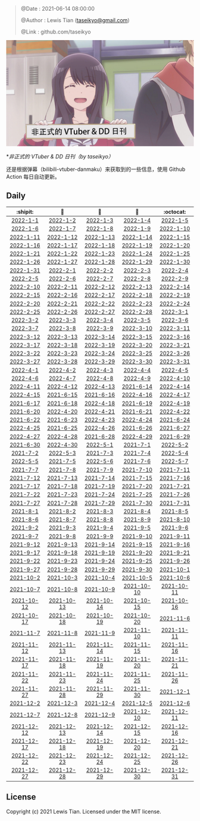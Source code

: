 > @Date    : 2021-06-14 08:00:00
>
> @Author  : Lewis Tian (taseikyo@gmail.com)
>
> @Link    : github.com/taseikyo

![](../images/daily.jpg)

\**非正式的 VTuber & DD 日刊（by taseikyo）*

还是根据弹幕（bilibili-vtuber-danmaku）来获取到的一些信息，使用 Github Action 每日自动更新。

## Daily

|            :shipit:            |        :jack_o_lantern:        |             :beer:             |           :fish_cake:          |            :octocat:           |
|:------------------------------:|:------------------------------:|:------------------------------:|:------------------------------:|:------------------------------:|
| [2022-1-1](docs/2022-1-1.md) | [2022-1-2](docs/2022-1-2.md) | [2022-1-3](docs/2022-1-3.md) | [2022-1-4](docs/2022-1-4.md) | [2022-1-5](docs/2022-1-5.md) |
| [2022-1-6](docs/2022-1-6.md) | [2022-1-7](docs/2022-1-7.md) | [2022-1-8](docs/2022-1-8.md) | [2022-1-9](docs/2022-1-9.md) | [2022-1-10](docs/2022-1-10.md) |
| [2022-1-11](docs/2022-1-11.md) | [2022-1-12](docs/2022-1-12.md) | [2022-1-13](docs/2022-1-13.md) | [2022-1-14](docs/2022-1-14.md) | [2022-1-15](docs/2022-1-15.md) |
| [2022-1-16](docs/2022-1-16.md) | [2022-1-17](docs/2022-1-17.md) | [2022-1-18](docs/2022-1-18.md) | [2022-1-19](docs/2022-1-19.md) | [2022-1-20](docs/2022-1-20.md) |
| [2022-1-21](docs/2022-1-21.md) | [2022-1-22](docs/2022-1-22.md) | [2022-1-23](docs/2022-1-23.md) | [2022-1-24](docs/2022-1-24.md) | [2022-1-25](docs/2022-1-25.md) |
| [2022-1-26](docs/2022-1-26.md) | [2022-1-27](docs/2022-1-27.md) | [2022-1-28](docs/2022-1-28.md) | [2022-1-29](docs/2022-1-29.md) | [2022-1-30](docs/2022-1-30.md) |
| [2022-1-31](docs/2022-1-31.md) | [2022-2-1](docs/2022-2-1.md) | [2022-2-2](docs/2022-2-2.md) | [2022-2-3](docs/2022-2-3.md) | [2022-2-4](docs/2022-2-4.md) |
| [2022-2-5](docs/2022-2-5.md) | [2022-2-6](docs/2022-2-6.md) | [2022-2-7](docs/2022-2-7.md) | [2022-2-8](docs/2022-2-8.md) | [2022-2-9](docs/2022-2-9.md) |
| [2022-2-10](docs/2022-2-10.md) | [2022-2-11](docs/2022-2-11.md) | [2022-2-12](docs/2022-2-12.md) | [2022-2-13](docs/2022-2-13.md) | [2022-2-14](docs/2022-2-14.md) |
| [2022-2-15](docs/2022-2-15.md) | [2022-2-16](docs/2022-2-16.md) | [2022-2-17](docs/2022-2-17.md) | [2022-2-18](docs/2022-2-18.md) | [2022-2-19](docs/2022-2-19.md) |
| [2022-2-20](docs/2022-2-20.md) | [2022-2-21](docs/2022-2-21.md) | [2022-2-22](docs/2022-2-22.md) | [2022-2-23](docs/2022-2-23.md) | [2022-2-24](docs/2022-2-24.md) |
| [2022-2-25](docs/2022-2-25.md) | [2022-2-26](docs/2022-2-26.md) | [2022-2-27](docs/2022-2-27.md) | [2022-2-28](docs/2022-2-28.md) | [2022-3-1](docs/2022-3-1.md) |
| [2022-3-2](docs/2022-3-2.md) | [2022-3-3](docs/2022-3-3.md) | [2022-3-4](docs/2022-3-4.md) | [2022-3-5](docs/2022-3-5.md) | [2022-3-6](docs/2022-3-6.md) |
| [2022-3-7](docs/2022-3-7.md) | [2022-3-8](docs/2022-3-8.md) | [2022-3-9](docs/2022-3-9.md) | [2022-3-10](docs/2022-3-10.md) | [2022-3-11](docs/2022-3-11.md) |
| [2022-3-12](docs/2022-3-12.md) | [2022-3-13](docs/2022-3-13.md) | [2022-3-14](docs/2022-3-14.md) | [2022-3-15](docs/2022-3-15.md) | [2022-3-16](docs/2022-3-16.md) |
| [2022-3-17](docs/2022-3-17.md) | [2022-3-18](docs/2022-3-18.md) | [2022-3-19](docs/2022-3-19.md) | [2022-3-20](docs/2022-3-20.md) | [2022-3-21](docs/2022-3-21.md) |
| [2022-3-22](docs/2022-3-22.md) | [2022-3-23](docs/2022-3-23.md) | [2022-3-24](docs/2022-3-24.md) | [2022-3-25](docs/2022-3-25.md) | [2022-3-26](docs/2022-3-26.md) |
| [2022-3-27](docs/2022-3-27.md) | [2022-3-28](docs/2022-3-28.md) | [2022-3-29](docs/2022-3-29.md) | [2022-3-30](docs/2022-3-30.md) | [2022-3-31](docs/2022-3-31.md) |
| [2022-4-1](docs/2022-4-1.md) | [2022-4-2](docs/2022-4-2.md) | [2022-4-3](docs/2022-4-3.md) | [2022-4-4](docs/2022-4-4.md) | [2022-4-5](docs/2022-4-5.md) |
| [2022-4-6](docs/2022-4-6.md) | [2022-4-7](docs/2022-4-7.md) | [2022-4-8](docs/2022-4-8.md) | [2022-4-9](docs/2022-4-9.md) | [2022-4-10](docs/2022-4-10.md) |
| [2022-4-11](docs/2022-4-11.md) | [2022-4-12](docs/2022-4-12.md) | [2022-4-13](docs/2022-4-13.md) | [2021-6-14](docs/2021-6-14.md) | [2022-4-14](docs/2022-4-14.md) |
| [2022-4-15](docs/2022-4-15.md) | [2021-6-15](docs/2021-6-15.md) | [2021-6-16](docs/2021-6-16.md) | [2022-4-16](docs/2022-4-16.md) | [2022-4-17](docs/2022-4-17.md) |
| [2021-6-17](docs/2021-6-17.md) | [2021-6-18](docs/2021-6-18.md) | [2022-4-18](docs/2022-4-18.md) | [2021-6-19](docs/2021-6-19.md) | [2022-4-19](docs/2022-4-19.md) |
| [2021-6-20](docs/2021-6-20.md) | [2022-4-20](docs/2022-4-20.md) | [2022-4-21](docs/2022-4-21.md) | [2021-6-21](docs/2021-6-21.md) | [2022-4-22](docs/2022-4-22.md) |
| [2021-6-22](docs/2021-6-22.md) | [2021-6-23](docs/2021-6-23.md) | [2022-4-23](docs/2022-4-23.md) | [2022-4-24](docs/2022-4-24.md) | [2021-6-24](docs/2021-6-24.md) |
| [2022-4-25](docs/2022-4-25.md) | [2021-6-25](docs/2021-6-25.md) | [2022-4-26](docs/2022-4-26.md) | [2021-6-26](docs/2021-6-26.md) | [2021-6-27](docs/2021-6-27.md) |
| [2022-4-27](docs/2022-4-27.md) | [2022-4-28](docs/2022-4-28.md) | [2021-6-28](docs/2021-6-28.md) | [2022-4-29](docs/2022-4-29.md) | [2021-6-29](docs/2021-6-29.md) |
| [2021-6-30](docs/2021-6-30.md) | [2022-4-30](docs/2022-4-30.md) | [2022-5-1](docs/2022-5-1.md) | [2021-7-1](docs/2021-7-1.md) | [2022-5-2](docs/2022-5-2.md) |
| [2021-7-2](docs/2021-7-2.md) | [2022-5-3](docs/2022-5-3.md) | [2021-7-3](docs/2021-7-3.md) | [2021-7-4](docs/2021-7-4.md) | [2022-5-4](docs/2022-5-4.md) |
| [2022-5-5](docs/2022-5-5.md) | [2021-7-5](docs/2021-7-5.md) | [2022-5-6](docs/2022-5-6.md) | [2021-7-6](docs/2021-7-6.md) | [2022-5-7](docs/2022-5-7.md) |
| [2021-7-7](docs/2021-7-7.md) | [2021-7-8](docs/2021-7-8.md) | [2021-7-9](docs/2021-7-9.md) | [2021-7-10](docs/2021-7-10.md) | [2021-7-11](docs/2021-7-11.md) |
| [2021-7-12](docs/2021-7-12.md) | [2021-7-13](docs/2021-7-13.md) | [2021-7-14](docs/2021-7-14.md) | [2021-7-15](docs/2021-7-15.md) | [2021-7-16](docs/2021-7-16.md) |
| [2021-7-17](docs/2021-7-17.md) | [2021-7-18](docs/2021-7-18.md) | [2021-7-19](docs/2021-7-19.md) | [2021-7-20](docs/2021-7-20.md) | [2021-7-21](docs/2021-7-21.md) |
| [2021-7-22](docs/2021-7-22.md) | [2021-7-23](docs/2021-7-23.md) | [2021-7-24](docs/2021-7-24.md) | [2021-7-25](docs/2021-7-25.md) | [2021-7-26](docs/2021-7-26.md) |
| [2021-7-27](docs/2021-7-27.md) | [2021-7-28](docs/2021-7-28.md) | [2021-7-29](docs/2021-7-29.md) | [2021-7-30](docs/2021-7-30.md) | [2021-7-31](docs/2021-7-31.md) |
| [2021-8-1](docs/2021-8-1.md) | [2021-8-2](docs/2021-8-2.md) | [2021-8-3](docs/2021-8-3.md) | [2021-8-4](docs/2021-8-4.md) | [2021-8-5](docs/2021-8-5.md) |
| [2021-8-6](docs/2021-8-6.md) | [2021-8-7](docs/2021-8-7.md) | [2021-8-8](docs/2021-8-8.md) | [2021-8-9](docs/2021-8-9.md) | [2021-8-10](docs/2021-8-10.md) |
| [2021-9-2](docs/2021-9-2.md) | [2021-9-3](docs/2021-9-3.md) | [2021-9-4](docs/2021-9-4.md) | [2021-9-5](docs/2021-9-5.md) | [2021-9-6](docs/2021-9-6.md) |
| [2021-9-7](docs/2021-9-7.md) | [2021-9-8](docs/2021-9-8.md) | [2021-9-9](docs/2021-9-9.md) | [2021-9-10](docs/2021-9-10.md) | [2021-9-11](docs/2021-9-11.md) |
| [2021-9-12](docs/2021-9-12.md) | [2021-9-13](docs/2021-9-13.md) | [2021-9-14](docs/2021-9-14.md) | [2021-9-15](docs/2021-9-15.md) | [2021-9-16](docs/2021-9-16.md) |
| [2021-9-17](docs/2021-9-17.md) | [2021-9-18](docs/2021-9-18.md) | [2021-9-19](docs/2021-9-19.md) | [2021-9-20](docs/2021-9-20.md) | [2021-9-21](docs/2021-9-21.md) |
| [2021-9-22](docs/2021-9-22.md) | [2021-9-23](docs/2021-9-23.md) | [2021-9-24](docs/2021-9-24.md) | [2021-9-25](docs/2021-9-25.md) | [2021-9-26](docs/2021-9-26.md) |
| [2021-9-27](docs/2021-9-27.md) | [2021-9-28](docs/2021-9-28.md) | [2021-9-29](docs/2021-9-29.md) | [2021-9-30](docs/2021-9-30.md) | [2021-10-1](docs/2021-10-1.md) |
| [2021-10-2](docs/2021-10-2.md) | [2021-10-3](docs/2021-10-3.md) | [2021-10-4](docs/2021-10-4.md) | [2021-10-5](docs/2021-10-5.md) | [2021-10-6](docs/2021-10-6.md) |
| [2021-10-7](docs/2021-10-7.md) | [2021-10-8](docs/2021-10-8.md) | [2021-10-9](docs/2021-10-9.md) | [2021-10-10](docs/2021-10-10.md) | [2021-10-11](docs/2021-10-11.md) |
| [2021-10-12](docs/2021-10-12.md) | [2021-10-13](docs/2021-10-13.md) | [2021-10-14](docs/2021-10-14.md) | [2021-10-15](docs/2021-10-15.md) | [2021-10-16](docs/2021-10-16.md) |
| [2021-10-17](docs/2021-10-17.md) | [2021-10-18](docs/2021-10-18.md) | [2021-10-19](docs/2021-10-19.md) | [2021-10-20](docs/2021-10-20.md) | [2021-11-6](docs/2021-11-6.md) |
| [2021-11-7](docs/2021-11-7.md) | [2021-11-8](docs/2021-11-8.md) | [2021-11-9](docs/2021-11-9.md) | [2021-11-10](docs/2021-11-10.md) | [2021-11-11](docs/2021-11-11.md) |
| [2021-11-12](docs/2021-11-12.md) | [2021-11-13](docs/2021-11-13.md) | [2021-11-14](docs/2021-11-14.md) | [2021-11-15](docs/2021-11-15.md) | [2021-11-16](docs/2021-11-16.md) |
| [2021-11-17](docs/2021-11-17.md) | [2021-11-18](docs/2021-11-18.md) | [2021-11-19](docs/2021-11-19.md) | [2021-11-20](docs/2021-11-20.md) | [2021-11-21](docs/2021-11-21.md) |
| [2021-11-22](docs/2021-11-22.md) | [2021-11-23](docs/2021-11-23.md) | [2021-11-24](docs/2021-11-24.md) | [2021-11-25](docs/2021-11-25.md) | [2021-11-26](docs/2021-11-26.md) |
| [2021-11-27](docs/2021-11-27.md) | [2021-11-28](docs/2021-11-28.md) | [2021-11-29](docs/2021-11-29.md) | [2021-11-30](docs/2021-11-30.md) | [2021-12-1](docs/2021-12-1.md) |
| [2021-12-2](docs/2021-12-2.md) | [2021-12-3](docs/2021-12-3.md) | [2021-12-4](docs/2021-12-4.md) | [2021-12-5](docs/2021-12-5.md) | [2021-12-6](docs/2021-12-6.md) |
| [2021-12-7](docs/2021-12-7.md) | [2021-12-8](docs/2021-12-8.md) | [2021-12-9](docs/2021-12-9.md) | [2021-12-10](docs/2021-12-10.md) | [2021-12-11](docs/2021-12-11.md) |
| [2021-12-12](docs/2021-12-12.md) | [2021-12-13](docs/2021-12-13.md) | [2021-12-14](docs/2021-12-14.md) | [2021-12-15](docs/2021-12-15.md) | [2021-12-16](docs/2021-12-16.md) |
| [2021-12-17](docs/2021-12-17.md) | [2021-12-18](docs/2021-12-18.md) | [2021-12-19](docs/2021-12-19.md) | [2021-12-20](docs/2021-12-20.md) | [2021-12-21](docs/2021-12-21.md) |
| [2021-12-22](docs/2021-12-22.md) | [2021-12-23](docs/2021-12-23.md) | [2021-12-24](docs/2021-12-24.md) | [2021-12-25](docs/2021-12-25.md) | [2021-12-26](docs/2021-12-26.md) |
| [2021-12-27](docs/2021-12-27.md) | [2021-12-28](docs/2021-12-28.md) | [2021-12-29](docs/2021-12-29.md) | [2021-12-30](docs/2021-12-30.md) | [2021-12-31](docs/2021-12-31.md) |

## License

Copyright (c) 2021 Lewis Tian. Licensed under the MIT license.
